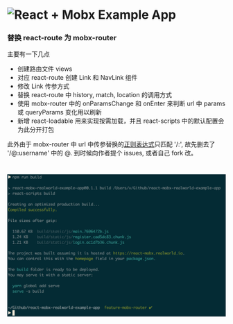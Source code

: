 # ![React + Mobx Example App](project-logo.png)

### 替换 react-route 为 mobx-router

主要有一下几点
- 创建路由文件 views
- 对应 react-route 创建 Link 和 NavLink 组件
- 修改 Link 传参方式
- 替换 react-route 中 history, match, location 的调用方式
- 使用 mobx-router 中的 onParamsChange 和 onEnter 来判断 url 中 params 或 queryParams 变化用以刷新
- 新增 react-loadable 用来实现按需加载，并且 react-scripts 中的默认配置会为此分开打包

此外由于 mobx-router 中 url 中传参替换的[正则表达式](https://github.com/kitze/mobx-router/blob/master/src/regex.js)只匹配 '/:', 故先删去了 '/@:username' 中的 @. 到时候向作者提个 issues, 或者自己 fork 改。

# ![build_result](build_result.png)